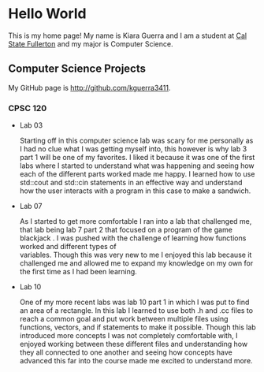 # Hello World

This is my home page! My name is Kiara Guerra and I am a student at [Cal State Fullerton](http://www.fullerton.edu/) and my major is Computer Science.

## Computer Science Projects

My GitHub page is http://github.com/kguerra3411.

### CPSC 120

* Lab 03

    Starting off in this computer science lab was scary for me personally as I had no 
    clue what I was getting myself into, this however is why lab 3 part 1 will be one 
    of my favorites. I liked it because it was one of the first labs where I started 
    to understand what was happening and seeing how each of the different parts worked 
    made me happy. I learned how to use std::cout and std::cin statements in an 
    effective way and understand how the user interacts with a program in this case to 
    make a sandwich. 

* Lab 07

    As I started to get more comfortable I ran into a lab that challenged me, that lab 
    being lab 7 part 2 that focused on a program of the game blackjack . I was pushed
    with the challenge of learning how functions worked and different types of  
    variables. Though this was very new to me I enjoyed this lab because it challenged 
    me and allowed me to expand my knowledge on my own for the first time as I had 
    been learning. 

* Lab 10

    One of my more recent labs was lab 10 part 1 in which I was put to find an area of 
    a rectangle. In this lab I learned to use both .h and .cc files to reach a common 
    goal and put work between multiple files using functions, vectors, and if 
    statements to make it possible. Though this lab introduced more concepts I was not 
    completely comfortable with, I enjoyed working between these different files and 
    understanding how they all connected to one another and seeing how concepts have 
    advanced this far into the course made me excited to understand more.

